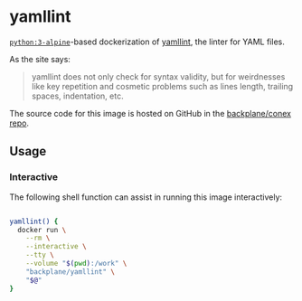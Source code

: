 # yamllint

[`python:3-alpine`](https://hub.docker.com/_/python/)-based dockerization of [yamllint](https://yamllint.readthedocs.io/en/stable/index.html), the linter for YAML files.

As the site says:

> yamllint does not only check for syntax validity, but for weirdnesses like key repetition and cosmetic problems such as lines length, trailing spaces, indentation, etc.

The source code for this image is hosted on GitHub in the [backplane/conex repo](https://github.com/backplane/conex/tree/main/yamllint).

## Usage

### Interactive

The following shell function can assist in running this image interactively:

```sh

yamllint() {
  docker run \
    --rm \
    --interactive \
    --tty \
    --volume "$(pwd):/work" \
    "backplane/yamllint" \
    "$@"
}

```

